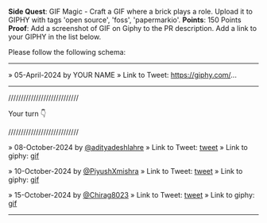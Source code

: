 **Side Quest**: GIF Magic - Craft a GIF where a brick plays a role. Upload it to GIPHY with tags 'open source', 'foss', 'papermarkio'.
**Points**: 150 Points
**Proof**: Add a screenshot of GIF on Giphy to the PR description. Add a link to your GIPHY in the list below.

Please follow the following schema:

---

» 05-April-2024 by YOUR NAME
» Link to Tweet: https://giphy.com/...

---

////////////////////////////

Your turn 👇

////////////////////////////

» 08-October-2024 by [@adityadeshlahre](https://oss.gg/adityadeshlahre) » Link to Tweet: [tweet](https://x.com/adityadeshlahre/status/1843388391733461114) » Link to giphy: [gif](https://i.giphy.com/media/v1.Y2lkPTc5MGI3NjExZDcyY3VmczI4NThyYXdjanVyZ250aTR4MWpyanY1dmh1ZWoybXNnMyZlcD12MV9pbnRlcm5hbF9naWZfYnlfaWQmY3Q9Zw/E5owSqZF76DT2x9XyU/giphy.gif)

» 10-October-2024 by [@PiyushXmishra](https://oss.gg/PiyushXmishra) » Link to Tweet: [tweet](https://x.com/Piyuxh1501/status/1844238424334795050) » Link to giphy: [gif](https://i.giphy.com/media/v1.Y2lkPTc5MGI3NjExc2VuajFmbDMzc3k3cXZ6NW16ODk0cGZwN3cyZHZua2s4azZvazh1ZyZlcD12MV9pbnRlcm5hbF9naWZfYnlfaWQmY3Q9Zw/aQ9THuYpYVmgZ89FiX/giphy.gif)

» 15-October-2024 by [@Chirag8023](https://oss.gg/Chirag8023) » Link to Tweet: [tweet](https://x.com/Chirag8023/status/1846054099839865049) » Link to giphy: [gif](https://giphy.com/gifs/eF2OexZNtby5Z6v1RA)

---

